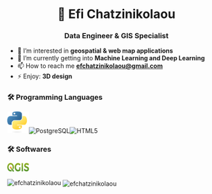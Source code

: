<h1 align="center">👋 Efi Chatzinikolaou</h1>
<h3 align="center">Data Engineer & GIS Specialist</h3>

<p></p>

- 👀 I’m interested in **geospatial & web map applications**
- 🌱 I’m currently getting into **Machine Learning and Deep Learning**
- 📫 How to reach me **efchatzinikolaou@gmail.com**
- ⚡ Enjoy: **3D design** 
  

<h3 align="left">🛠️ Programming Languages</h3>

<img src="./images/Python-logo.png" alt="Python"  title="Python" width="50" height="50"><img src="https://upload.wikimedia.org/wikipedia/commons/2/29/Postgresql_elephant.svg" alt="PostgreSQL" title="PostgreSQL" width="50" height="50"><img src="https://upload.wikimedia.org/wikipedia/commons/6/61/HTML5_logo_and_wordmark.svg" alt="HTML5" title="HTML5" width="50" height="50">

<h3 align="left">🛠️ Softwares</h3>
<img src="./images/QGIS_logo.png" alt="QGIS" title="QGIS" width="50" height="20">



<p><img align="left" src="https://github-readme-stats.vercel.app/api/top-langs?username=efchatzinikolaou&show_icons=true&locale=en&layout=compact" alt="efchatzinikolaou" /></p>

<p>&nbsp;<img align="center" src="https://github-readme-stats.vercel.app/api?username=efchatzinikolaou&show_icons=true&locale=en" alt="efchatzinikolaou" /></p>


<!---
efchatzinikolaou/efchatzinikolaou is a ✨ special ✨ repository because its `README.md` (this file) appears on your GitHub profile.
You can click the Preview link to take a look at your changes.
--->
